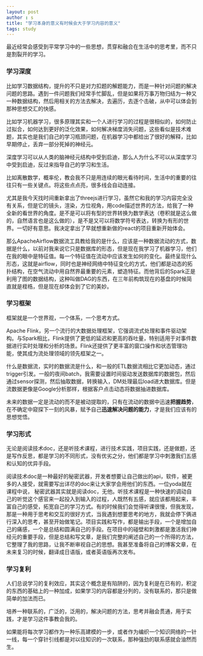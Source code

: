 ```yaml
---
layout: post
author : s
title: "学习本身的意义有时候会大于学习内容的意义"
tags: study
---
```


最近经常会感受到平常学习中的一些思想，贯穿和融合在生活中的思考里，而不只是割裂开的学习。

### 学习深度

比如学习数据结构，提升的不只是对力扣题的解题能力，而是一种针对问题的解决问题的思路。遇到一件问题我们经常手忙脚乱，但是如果将万事万物归结为一种又一种数据结构，然后用相关的方法去解决，去遍历，去逐个击破，从中可以体会到那种思想交汇的快感。

比如学习机器学习，很多原理其实和一个人进行学习的过程是很相似的，如何防止过拟合，如何达到更好的泛化效果，如何解决梯度消失问题，这些看似是技术难题，其实也是我们自己的学习瓶颈问题，在机器学习中都给出了很好的解释，比如早期停止，丢弃一部分死掉的神经元。

深度学习可以从人类的脑神经元结构中受到启迪，那么人为什么不可以从深度学习中受到启迪，反过来指导自己的学习和生活。

比如离散数学，概率伦，教会我不只是用连续的眼光看待时间，生活中的重要的往往只有一些关键点。将这些点点亮，很多线会自动连接。

尤其是我今天找时间重新拿出了threejs进行学习，虽然它和我的学习内容完全没有关系，但是它的镜头，渲染，方位视角，用code描述世界的方法，给我了一种全新的看世界的角度。是不是可以将有型的世界转换为数学表达（卷积就是这么做的，自然语言也是这么做的），是不是又可以将数学符号表达，转换为有形的世界。一切好有意思。我决定拿出了早就想重新做的react的项目重新开始体会。

那么ApacheAirflow数据流工具教给我的是什么，应该是一种数据流动的方式，数据是什么，以前对我来说它只是数据库的形态，但是现在我学习了机器学习，他们在我的眼中是特征值。每一个特征值在流动中应该发生如何的变化。最终呈现什么形态，这就是airflow，同时也是神经网络中特征变化的方式，他们都是动态的拓扑结构，在空气流动中用自然界最重要的元素，塑造特征。而他背后的Spark正是利用了图的数据结构，这种叫做DAG的东西，在三年前构筑现在的基盘的时候简直就是桎梏，但是现在却体会到了它的美妙。

### 学习框架

框架就是一个世界观，一个体系，一个思考方式。

Apache Flink，另一个流行的大数据处理框架，它强调流式处理和事件驱动架构。与Spark相比，Flink提供了更低的延迟和更高的吞吐量，特别适用于对事件数据进行实时处理和分析的场景。Flink还提供了更丰富的窗口操作和状态管理功能，使其成为流处理领域的领先框架之一。

什么是数据流，实时的数据流是什么，和一般的ETL数据流相比它更加动态，通过trigger引发。一般的夜间batch，我需要设置时间驱动发送数据库的数据包，然后通过sensor探测，然后抽取数据，转换输入，DM处理最后load进大数据库。但是流数据更像是Google分析那样，根据客户点击动态将数据抽进数据库。

未来的数据一定是流动的而不是被动提取的，只有在流动的数据中迅速**把握趋势**，在不确定中窥探下一刻的风暴，赋予自己**迅速解决问题的能力**，才是我们应该有的思想觉悟。

### 学习形式

无论是阅读技术doc，还是听技术课程，进行技术实践，项目实践，还是做题，还是写作反思，都是学习的不同形式，没有优劣之分，他们都是学习中刺激我们五感和认知的优异手段。

阅读技术doc是一种最好的秘密武器，开发者想要让自己做出的api，软件，被更多的人接受，就需要写出详尽的doc来让大家学会用他们的东西。一位yoda就在课程中说， 秘密武器其实就是阅读doc，无他。听技术课程是一种快速的调动自己的听觉这个感官来一起投入到输入的过程，人既然有五感，就应该都用起来，丰富自己的感受，拓宽自己的学习方式。有的时候我们会觉得听课很慢，但我发现，那是一种用于思考和交互的很好方式，当我遇到想要思考的地方，我就会停下俩进行深入的思考，甚至开始做笔记。项目实践和写作，都是输出手段，一个是增加自己的痛感，一个是总结和圆满自己的手段。在项目中的碰壁和刺激都是激活我们神经元的重要手段，但是总结和写文章，是我们完整的阐述自己的一个所得的方法，它整理了我的思路，让我不断审视自己的思想。我甚至准备将自己的博客文章，在未来复习的时候，翻译成日语版，或者英语版再次发布。

### 学习复利

人们总说学习的复利效应，其实这个概念是有陷阱的，因为复利是在已有的，积淀的东西的基础上的一种加成，如果学习的内容都是分列的，没有联系的，那只是做简单的加法而已。

培养一种联系的，广泛的，泛用的，解决问题的方法，思考并融会贯通，用于实践，才是学习这件事教会我的。

如果能将每次学习都作为一种乐高建模的一步，或者作为编织一个知识网络的一针一线，每一个穿针引线都是对以往知识的一次联系，那种强劲的联系感就会油然而生。

